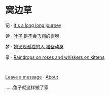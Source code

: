 # 窝边草

记 · [It's a long long journey](Notes.md)

读 · [叶子 是不会飞翔的翅膀](Reading.md)

梦 · [她发现孤独的人 准备动身](Dreams.md)

录 · [Raindrops on roses and whiskers on kittens](Lists.md)

</br>

[Leave a message](Message.md) · [About](About.md)

……兔子就这样搬了家